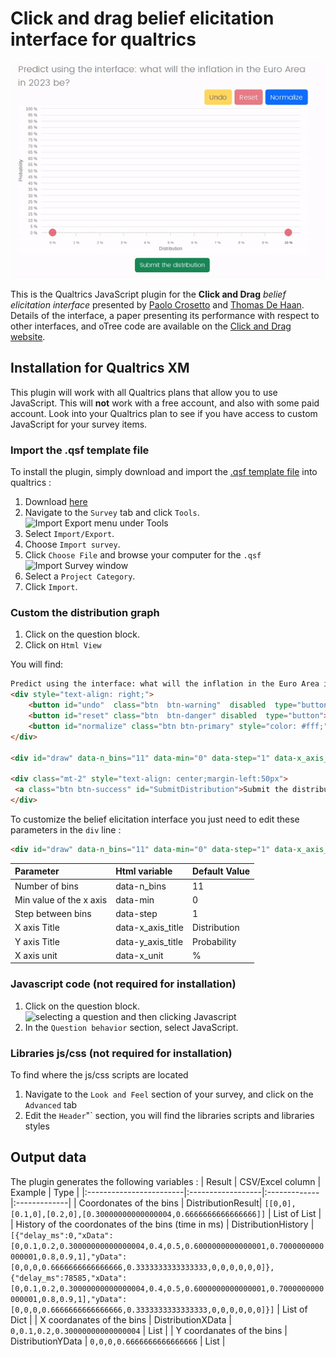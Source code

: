 # Click and drag belief elicitation interface for qualtrics

![](animated_gif/qualtrics_animated_gif.gif)

This is the Qualtrics JavaScript plugin for the **Click and Drag** _belief elicitation interface_ presented by [Paolo Crosetto](https://paolocrosetto.wordpress.com/) and [Thomas De Haan](https://sites.google.com/view/thomas-de-haan). Details of the interface, a paper presenting its performance with respect to other interfaces, and oTree code are available on the [Click and Drag website](https://beliefelicitation.github.io/).

## Installation for Qualtrics XM

This plugin will work with all Qualtrics plans that allow you to use JavaScript. This will **not** work with a free account, and also with some paid account. Look into your Qualtrics plan to see if you have access to custom JavaScript for your survey items.

### Import the .qsf template file

To install the plugin, simply download and import the [.qsf template
file](https://raw.githubusercontent.com/beliefelicitation/qualtrics/main/Click-and-drag_elicitation_builder_template.qsf)
into qualtrics :

1.  Download
    [here](https://raw.githubusercontent.com/beliefelicitation/qualtrics/main/Click-and-drag_elicitation_builder_template.qsf)
2.  Navigate to the `Survey` tab and click `Tools`. ![Import Export menu under    Tools](https://www.qualtrics.com/m/assets/support/wp-content/uploads/2021/03/import-export-survey-2.png)
3.  Select `Import/Export`.
4.  Choose `Import survey`.
5.  Click `Choose File` and browse your computer for the `.qsf`
    ![Import Survey window](https://www.qualtrics.com/m/assets/support/wp-content/uploads/2021/03/import-export-survey-4.png)
6.  Select a `Project Category`.
7.  Click `Import`.

### Custom the distribution graph

1.  Click on the question block.
2.  Click on `Html View`

You will find:

``` html
Predict using the interface: what will the inflation in the Euro Area in 2023 be?
<div style="text-align: right;">
    <button id="undo"  class="btn  btn-warning"  disabled  type="button">Undo</button>
    <button id="reset" class="btn  btn-danger" disabled  type="button">Reset</button>
    <button id="normalize" class="btn btn-primary" style="color: #fff;"  type="button">Normalize</button>
</div>

<div id="draw" data-n_bins="11" data-min="0" data-step="1" data-x_axis_title="Distribution" data-y_axis_title="Probability" data-x_unit="%"></div>

<div class="mt-2" style="text-align: center;margin-left:50px">
 <a class="btn btn-success" id="SubmitDistribution">Submit the distribution</a>
</div>
```

To customize the belief elicitation interface you just need to edit these parameters in the `div` line :

``` html
<div id="draw" data-n_bins="11" data-min="0" data-step="1" data-x_axis_title="Distribution" data-y_axis_title="Probability" data-x_unit="%"></div>
```

| Parameter               | Html variable     | Default Value|
|:------------------------|:------------------|:-------------|
| Number of bins          | data-n_bins       | 11           |
| Min value of the x axis | data-min          | 0            |
| Step between bins       | data-step         | 1            |
| X axis Title            | data-x_axis_title | Distribution |
| Y axis Title            | data-y_axis_title | Probability  |
| X axis unit             | data-x_unit       | \%           |

### Javascript code (not required for installation)

1.  Click on the question block. ![selecting a question and then clicking   Javascript](https://www.qualtrics.com/m/assets/support/wp-content/uploads/2021/04/JavaScript12.png)
2.  In the `Question behavior` section, select JavaScript.

### Libraries js/css (not required for installation)

To find where the js/css scripts are located

1. Navigate to the `Look and Feel` section of your survey, and click on the `Advanced` tab 
2. Edit the `Header`"` section, you will find the libraries scripts and libraries styles

## Output data

The plugin generates the following variables :
| Result               | CSV/Excel column     | Example | Type |
|:------------------------|:------------------|:-------------|:-------------|
|  Coordonates of the bins         | DistributionResult| `[[0,0],[0.1,0],[0.2,0],[0.30000000000000004,0.6666666666666666]]`           | List of List |
| History of the coordonates of the bins (time in ms) | DistributionHistory          | `[{"delay_ms":0,"xData":[0,0.1,0.2,0.30000000000000004,0.4,0.5,0.6000000000000001,0.7000000000000001,0.8,0.9,1],"yData":[0,0,0,0.6666666666666666,0.3333333333333333,0,0,0,0,0,0]},{"delay_ms":78585,"xData":[0,0.1,0.2,0.30000000000000004,0.4,0.5,0.6000000000000001,0.7000000000000001,0.8,0.9,1],"yData":[0,0,0,0.6666666666666666,0.3333333333333333,0,0,0,0,0,0]}]`            | List of Dict |
| X coordanates of the bins       | DistributionXData         |      `0,0.1,0.2,0.30000000000000004`      | List |
| Y coordanates of the bins            | DistributionYData | `0,0,0,0.6666666666666666` | List |
